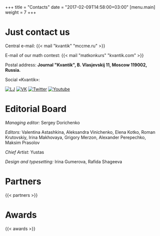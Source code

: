+++
title = "Contacts"
date = "2017-02-09T14:58:00+03:00"
[menu.main]
  weight = 7
+++


# Just contact us

Central e-mail: {{< mail "kvantik" "mccme.ru" >}} 

E-mail of our math contest: {{< mail "matkonkurs" "kvantik.com" >}} 

Postal address: **Journal "Kvantik", B. Vlasjevskij 11, Moscow 119002, Russia.**


Social «Kvantik»: 

[![LJ](/img/social/lj_h.png "Живой журнал")](http://kvantik12.livejournal.com/)
[![VK](/img/social/vk_h.png "ВКонтакте")](http://vk.com/kvantik12)
[![Twitter](/img/social/tw_h.png "Твиттер")](http://twitter.com/kvantik_journal)
[![Youtube](/img/social/yt_h.png "Ютуб")](http://www.youtube.com/user/kvantik12)

# Editorial Board
*Managing editor:* Sergey Dorichenko

*Editors:* Valentina Astashkina, Aleksandra Vinichenko, Elena Kotko, Roman Krutovskiy, Irina Makhovaya, Grigory Merzon, Alexander Perepechko, Maksim Prasolov

*Сhief Artist:* Yustas

*Design and typesetting:* Irina Gumerova, Rafida Shageeva  

# Partners

{{< partners >}}

# Awards

{{< awards >}}

